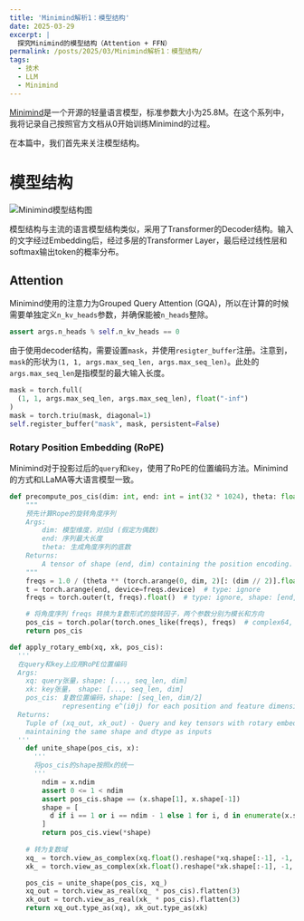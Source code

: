 ```yaml
---
title: 'Minimind解析1：模型结构'
date: 2025-03-29
excerpt: |
  探究Minimind的模型结构（Attention + FFN）
permalink: /posts/2025/03/Minimind解析1：模型结构/
tags:
  - 技术
  - LLM
  - Minimind
---
```


[Minimind](https://github.com/jingyaogong/minimind)是一个开源的轻量语言模型，标准参数大小为25.8M。在这个系列中，我将记录自己按照官方文档从0开始训练Minimind的过程。

在本篇中，我们首先来关注模型结构。

# 模型结构

![Minimind模型结构图](https://github.com/jingyaogong/minimind/raw/master/images/LLM-structure.png)

模型结构与主流的语言模型结构类似，采用了Transformer的Decoder结构。输入的文字经过Embedding后，经过多层的Transformer Layer，最后经过线性层和softmax输出token的概率分布。

## Attention
Minimind使用的注意力为Grouped Query Attention (GQA)，所以在计算的时候需要单独定义`n_kv_heads`参数，并确保能被`n_heads`整除。

```python
assert args.n_heads % self.n_kv_heads == 0
```

由于使用decoder结构，需要设置`mask`，并使用`resigter_buffer`注册。注意到，`mask`的形状为`(1, 1, args.max_seq_len, args.max_seq_len)`。此处的`args.max_seq_len`是指模型的最大输入长度。

```python
mask = torch.full(
  (1, 1, args.max_seq_len, args.max_seq_len), float("-inf")
)
mask = torch.triu(mask, diagonal=1)
self.register_buffer("mask", mask, persistent=False)
```

### Rotary Position Embedding (RoPE)

Minimind对于投影过后的`query`和`key`，使用了RoPE的位置编码方法。Minimind的方式和LLaMA等大语言模型一致。

```python
def precompute_pos_cis(dim: int, end: int = int(32 * 1024), theta: float = 1e6):
    """
    预先计算Rope的旋转角度序列
    Args:
        dim: 模型维度，对应d (假定为偶数)
        end: 序列最大长度
        theta: 生成角度序列的底数
    Returns:
        A tensor of shape (end, dim) containing the position encoding.
    """
    freqs = 1.0 / (theta ** (torch.arange(0, dim, 2)[: (dim // 2)].float() / dim)) # shape: [dim // 2]
    t = torch.arange(end, device=freqs.device)  # type: ignore
    freqs = torch.outer(t, freqs).float()  # type: ignore, shape: [end, dim // 2]

    # 将角度序列 freqs 转换为复数形式的旋转因子，两个参数分别为模长和方向
    pos_cis = torch.polar(torch.ones_like(freqs), freqs)  # complex64, shape: [end, dim // 2]
    return pos_cis

def apply_rotary_emb(xq, xk, pos_cis):
  '''
  在query和key上应用RoPE位置编码
  Args:
    xq: query张量，shape: [..., seq_len, dim]
    xk: key张量， shape: [..., seq_len, dim]
    pos_cis: 复数位置编码，shape: [seq_len, dim/2]
             representing e^(iθj) for each position and feature dimension
  Returns:
    Tuple of (xq_out, xk_out) - Query and key tensors with rotary embeddings applied,
    maintaining the same shape and dtype as inputs
  '''
    def unite_shape(pos_cis, x):
      '''
      将pos_cis的shape按照x的统一
      '''
        ndim = x.ndim
        assert 0 <= 1 < ndim
        assert pos_cis.shape == (x.shape[1], x.shape[-1])
        shape = [
          d if i == 1 or i == ndim - 1 else 1 for i, d in enumerate(x.shape)
        ]
        return pos_cis.view(*shape)
    
    # 转为复数域
    xq_ = torch.view_as_complex(xq.float().reshape(*xq.shape[:-1], -1, 2))
    xk_ = torch.view_as_complex(xk.float().reshape(*xk.shape[:-1], -1, 2))

    pos_cis = unite_shape(pos_cis, xq_)
    xq_out = torch.view_as_real(xq_ * pos_cis).flatten(3)
    xk_out = torch.view_as_real(xk_ * pos_cis).flatten(3)
    return xq_out.type_as(xq), xk_out.type_as(xk)
```